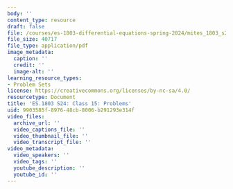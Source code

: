 ```yaml
---
body: ''
content_type: resource
draft: false
file: /courses/es-1803-differential-equations-spring-2024/mites_1803_s24_day15-problems.pdf
file_size: 40717
file_type: application/pdf
image_metadata:
  caption: ''
  credit: ''
  image-alt: ''
learning_resource_types:
- Problem Sets
license: https://creativecommons.org/licenses/by-nc-sa/4.0/
resourcetype: Document
title: 'ES.1803 S24: Class 15: Problems'
uid: 9903585f-8976-48cb-8006-b291293e314f
video_files:
  archive_url: ''
  video_captions_file: ''
  video_thumbnail_file: ''
  video_transcript_file: ''
video_metadata:
  video_speakers: ''
  video_tags: ''
  youtube_description: ''
  youtube_id: ''
---
```

